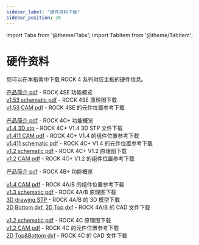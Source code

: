 ```yaml
---
sidebar_label: "硬件资料下载"
sidebar_position: 20
---
```


import Tabs from '@theme/Tabs';
import TabItem from '@theme/TabItem';

# 硬件资料

您可以在本指南中下载 ROCK 4 系列对应主板的硬件信息。

<Tabs>
  <TabItem value="ROCK_4SE" label="ROCK 4SE">

[产品简介 pdf](https://dl.radxa.com/rockpi4/docs/hw/rockpi4/radxa_rock4se_product_brief_Revision_1.8.pdf) - ROCK 4SE 功能概览  
[v1.53 schematic pdf](https://dl.radxa.com/rockpi4/docs/hw/rockpi4/ROCK-4-SE-V1.53-SCH.pdf) - ROCK 4SE 原理图下载  
[v1.53 CAM pdf](https://dl.radxa.com/rockpi4/docs/hw/rockpi4/ROCK-4-SE-V1.53-SMD.pdf) - ROCK 4SE 的元件位置参考下载

  </TabItem>
  <TabItem value="ROCK_4C_Plus" label="ROCK 4C+">

[产品简介 pdf](https://dl.radxa.com/rockpi4/docs/hw/rockpi4/rockpi4c_plus_product_brief.pdf) - ROCK 4C+ 功能概览  
[v1.4 3D stp](https://dl.radxa.com/rockpi4/docs/hw/rockpi4/ROCK4Cp_3D_V1.4.step.zip) - ROCK 4C+ V1.4 3D STP 文件下载  
[v1.411 CAM pdf](https://dl.radxa.com/rockpi4/docs/hw/rockpi4/ROCK-4C+-V1.411-SMD.pdf) - ROCK 4C+ V1.4 的组件位置参考下载  
[v1.411 schematic pdf](https://dl.radxa.com/rockpi4/docs/hw/rockpi4/ROCK-4C+-V1.411-SCH.pdf) - ROCK 4C+ V1.4 的元件位置参考下载  
[v1.2 schematic pdf](https://dl.radxa.com/rockpi4/docs/hw/rockpi4/rockpi4c_plus_v12_sch_220304.pdf) - ROCK 4C+ V1.2 原理图下载  
[v1.2 CAM pdf](https://dl.radxa.com/rockpi4/docs/hw/rockpi4/rockpi4c_plus_v12_smd_220304.pdf) - ROCK 4C+ V1.2 的组件位置参考下载

  </TabItem>
  <TabItem value="ROCK_4B_Plus" label="ROCK 4B+">

[产品简介 pdf](https://dl.radxa.com/rockpi4/docs/hw/rockpi4/radxa_rock4bp_product_brief_Revision_1.1.pdf) - ROCK 4B+ 功能概览

  </TabItem>
  <TabItem value="ROCK_4AB" label="ROCK 4A/B">

[v1.4 CAM pdf](https://dl.radxa.com/rockpi4/docs/hw/rockpi4/rockpi4_v14_components_reference_201811122.pdf) - ROCK 4A/B 的组件位置参考下载  
[v1.3 schematic pdf](https://dl.radxa.com/rockpi4/docs/hw/rockpi4/rockpi4_v13_sch_20181112.pdf) - ROCK 4A/B 原理图下载  
[3D drawing STP](https://dl.radxa.com/rockpi4/docs/hw/rockpi4/ROCK-Pi-4B-3D.stp.gz) - ROCK 4A/B 的 3D 模型下载  
[2D Bottom dxf](https://dl.radxa.com/rockpi4/docs/hw/rockpi4/rockpi4_2d_v14_201811122_bottom.dxf.zip),
[2D Top dxf](https://dl.radxa.com/rockpi4/docs/hw/rockpi4/rockpi4_2d_v14_201811122_top.dxf.zip) - ROCK 4A/B 的 CAD 文件下载

  </TabItem>
  <TabItem value="ROCK_4C" label="ROCK 4C">

[v1.2 schematic pdf](https://dl.radxa.com/rockpi4/docs/hw/rockpi4/rockpi4c_v12_sch_20200620.pdf) - ROCK 4C 原理图下载  
[v1.2 CAM pdf](https://dl.radxa.com/rockpi4/docs/hw/rockpi4/rockpi4c_v12_components_reference_20200602.pdf) - ROCK 4C 的元件位置参考下载  
[2D Top&Bottom dxf](https://dl.radxa.com/rockpi4/docs/hw/rockpi4/rockpi4c_2d_v12.zip) - ROCK 4C 的 CAD 文件下载

  </TabItem>
</Tabs>
